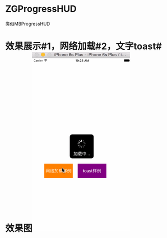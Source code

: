 # ZGProgressHUD
类似MBProgressHUD

# 效果展示#1，网络加载#2，文字toast#效果图![ZGPRrogressHUD](https://github.com/MR-Zong/ZGProgressHUD/blob/master/ZGProgressHUD/ZGProgressHUD/ZGProgressHUD.gif)
